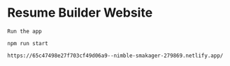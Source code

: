 # Resume Builder Website
```
Run the app

npm run start

https://65c47498e27f703cf49d06a9--nimble-smakager-279869.netlify.app/
```

